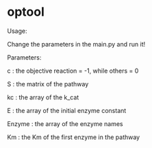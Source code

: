 # optool

Usage:

Change the parameters in the main.py and run it!

Parameters:

c : the objective reaction = -1, while others = 0

S : the matrix of the pathway

kc : the array of the k_cat

E : the array of the initial enzyme constant

Enzyme : the array of the enzyme names

Km : the Km of the first enzyme in the pathway
